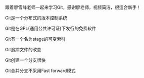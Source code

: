 跟着廖雪峰老师一起来学习Git，感谢廖老师，视频简洁，很适合新手！

Git是一个分布式的版本控制系统

Git是在GPL(通用公共许可证)下发行的免费软件

Git有一个名为stage的可变索引

Git追踪文件的改变

Git创建一个分支很快

Git合并分支不采用Fast forward模式

